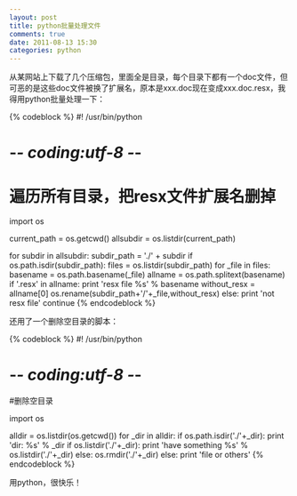 ```yaml
---
layout: post
title: python批量处理文件
comments: true
date: 2011-08-13 15:30
categories: python
---
```


从某网站上下载了几个压缩包，里面全是目录，每个目录下都有一个doc文件，但可恶的是这些doc文件被换了扩展名，原本是xxx.doc现在变成xxx.doc.resx，我得用python批量处理一下：


{% codeblock %}
#! /usr/bin/python
# -*- coding:utf-8 -*-
# 遍历所有目录，把resx文件扩展名删掉

import os

current_path = os.getcwd()
allsubdir = os.listdir(current_path)

for subdir in allsubdir:
   subdir_path = './' + subdir
   if os.path.isdir(subdir_path):
       files = os.listdir(subdir_path)
       for _file in files:
           basename = os.path.basename(_file)
           allname = os.path.splitext(basename)
           if '.resx' in allname:
               print 'resx file %s' % basename
               without_resx = allname[0]
               os.rename(subdir_path+'/'+_file,without_resx)
           else:
               print 'not resx file'
               continue
{% endcodeblock %}

还用了一个删除空目录的脚本：


{% codeblock %}
#! /usr/bin/python
# -*- coding:utf-8 -*-
#删除空目录

import os

alldir = os.listdir(os.getcwd())
for _dir in alldir:
   if os.path.isdir('./'+_dir):
       print 'dir: %s' % _dir
       if os.listdir('./'+_dir):
           print 'have something %s' % os.listdir('./'+_dir)
       else:
           os.rmdir('./'+_dir)
   else:
       print 'file or others'
{% endcodeblock %}

用python，很快乐！

